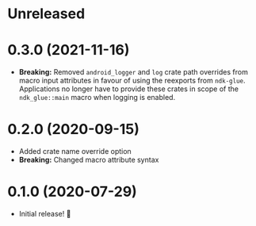 # Unreleased

# 0.3.0 (2021-11-16)

- **Breaking:** Removed `android_logger` and `log` crate path overrides from macro input attributes in favour of using the reexports from `ndk-glue`.
  Applications no longer have to provide these crates in scope of the `ndk_glue::main` macro when logging is enabled.

# 0.2.0 (2020-09-15)

- Added crate name override option
- **Breaking:** Changed macro attribute syntax

# 0.1.0 (2020-07-29)

- Initial release! 🎉
